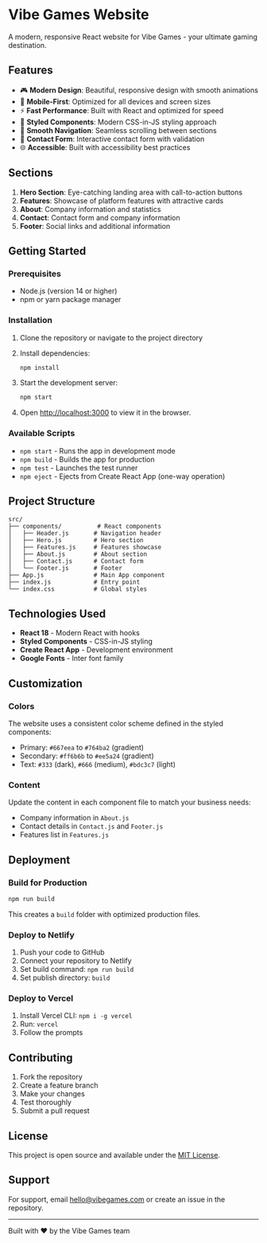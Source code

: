 # Vibe Games Website

A modern, responsive React website for Vibe Games - your ultimate gaming destination.

## Features

- 🎮 **Modern Design**: Beautiful, responsive design with smooth animations
- 📱 **Mobile-First**: Optimized for all devices and screen sizes
- ⚡ **Fast Performance**: Built with React and optimized for speed
- 🎨 **Styled Components**: Modern CSS-in-JS styling approach
- 🔗 **Smooth Navigation**: Seamless scrolling between sections
- 📝 **Contact Form**: Interactive contact form with validation
- 🌐 **Accessible**: Built with accessibility best practices

## Sections

1. **Hero Section**: Eye-catching landing area with call-to-action buttons
2. **Features**: Showcase of platform features with attractive cards
3. **About**: Company information and statistics
4. **Contact**: Contact form and company information
5. **Footer**: Social links and additional information

## Getting Started

### Prerequisites

- Node.js (version 14 or higher)
- npm or yarn package manager

### Installation

1. Clone the repository or navigate to the project directory
2. Install dependencies:
   ```bash
   npm install
   ```

3. Start the development server:
   ```bash
   npm start
   ```

4. Open [http://localhost:3000](http://localhost:3000) to view it in the browser.

### Available Scripts

- `npm start` - Runs the app in development mode
- `npm build` - Builds the app for production
- `npm test` - Launches the test runner
- `npm eject` - Ejects from Create React App (one-way operation)

## Project Structure

```
src/
├── components/          # React components
│   ├── Header.js       # Navigation header
│   ├── Hero.js         # Hero section
│   ├── Features.js     # Features showcase
│   ├── About.js        # About section
│   ├── Contact.js      # Contact form
│   └── Footer.js       # Footer
├── App.js              # Main App component
├── index.js            # Entry point
└── index.css           # Global styles
```

## Technologies Used

- **React 18** - Modern React with hooks
- **Styled Components** - CSS-in-JS styling
- **Create React App** - Development environment
- **Google Fonts** - Inter font family

## Customization

### Colors
The website uses a consistent color scheme defined in the styled components:
- Primary: `#667eea` to `#764ba2` (gradient)
- Secondary: `#ff6b6b` to `#ee5a24` (gradient)
- Text: `#333` (dark), `#666` (medium), `#bdc3c7` (light)

### Content
Update the content in each component file to match your business needs:
- Company information in `About.js`
- Contact details in `Contact.js` and `Footer.js`
- Features list in `Features.js`

## Deployment

### Build for Production
```bash
npm run build
```

This creates a `build` folder with optimized production files.

### Deploy to Netlify
1. Push your code to GitHub
2. Connect your repository to Netlify
3. Set build command: `npm run build`
4. Set publish directory: `build`

### Deploy to Vercel
1. Install Vercel CLI: `npm i -g vercel`
2. Run: `vercel`
3. Follow the prompts

## Contributing

1. Fork the repository
2. Create a feature branch
3. Make your changes
4. Test thoroughly
5. Submit a pull request

## License

This project is open source and available under the [MIT License](LICENSE).

## Support

For support, email hello@vibegames.com or create an issue in the repository.

---

Built with ❤️ by the Vibe Games team 